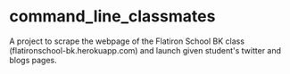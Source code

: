 command_line_classmates
=======================
A project to scrape the webpage of the Flatiron School BK class (flatironschool-bk.herokuapp.com) and launch given student's twitter and blogs pages.
